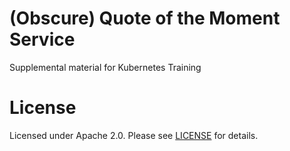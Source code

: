 # (Obscure) Quote of the Moment Service

Supplemental material for Kubernetes Training

# License

Licensed under Apache 2.0. Please see [LICENSE](LICENSE) for details.
